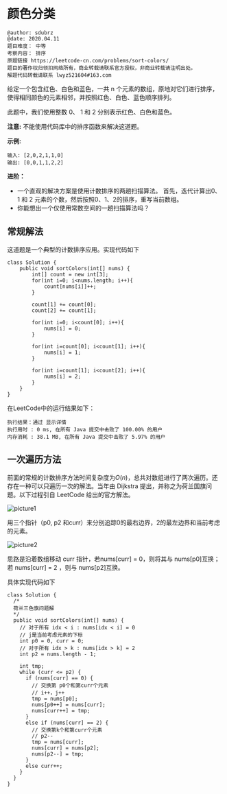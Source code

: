 # 颜色分类

```
@author: sdubrz
@date: 2020.04.11
题目难度： 中等
考察内容： 排序
原题链接 https://leetcode-cn.com/problems/sort-colors/
题目的著作权归领扣网络所有，商业转载请联系官方授权，非商业转载请注明出处。
解题代码转载请联系 lwyz521604#163.com
```

给定一个包含红色、白色和蓝色，一共 n 个元素的数组，原地对它们进行排序，使得相同颜色的元素相邻，并按照红色、白色、蓝色顺序排列。

此题中，我们使用整数 0、 1 和 2 分别表示红色、白色和蓝色。

**注意:**
不能使用代码库中的排序函数来解决这道题。

**示例:**

```
输入: [2,0,2,1,1,0]
输出: [0,0,1,1,2,2]
```

**进阶：**

+ 一个直观的解决方案是使用计数排序的两趟扫描算法。
首先，迭代计算出0、1 和 2 元素的个数，然后按照0、1、2的排序，重写当前数组。
+ 你能想出一个仅使用常数空间的一趟扫描算法吗？

## 常规解法

这道题是一个典型的计数排序应用。实现代码如下

```
class Solution {
    public void sortColors(int[] nums) {
        int[] count = new int[3];
        for(int i=0; i<nums.length; i++){
            count[nums[i]]++;
        }

        count[1] += count[0];
        count[2] += count[1];

        for(int i=0; i<count[0]; i++){
            nums[i] = 0;
        }

        for(int i=count[0]; i<count[1]; i++){
            nums[i] = 1;
        }

        for(int i=count[1]; i<count[2]; i++){
            nums[i] = 2;
        }
    }
}
```

在LeetCode中的运行结果如下：

```
执行结果：通过 显示详情
执行用时 : 0 ms, 在所有 Java 提交中击败了 100.00% 的用户
内存消耗 : 38.1 MB, 在所有 Java 提交中击败了 5.97% 的用户
```

## 一次遍历方法

前面的常规的计数排序方法时间复杂度为$O(n)$，总共对数组进行了两次遍历。还存在一种可以只遍历一次的解法。当年由 Dijkstra 提出，并称之为荷兰国旗问题。以下过程引自 LeetCode 给出的官方解法。

![picture1](/images/75_1.png)

用三个指针（p0, p2 和curr）来分别追踪0的最右边界，2的最左边界和当前考虑的元素。

![picture2](/images/75_2.png)

思路是沿着数组移动 curr 指针，若nums[curr] = 0，则将其与 nums[p0]互换；若 nums[curr] = 2 ，则与 nums[p2]互换。

具体实现代码如下

```
class Solution {
  /*
  荷兰三色旗问题解
  */
  public void sortColors(int[] nums) {
    // 对于所有 idx < i : nums[idx < i] = 0
    // j是当前考虑元素的下标
    int p0 = 0, curr = 0;
    // 对于所有 idx > k : nums[idx > k] = 2
    int p2 = nums.length - 1;

    int tmp;
    while (curr <= p2) {
      if (nums[curr] == 0) {
        // 交换第 p0个和第curr个元素
        // i++，j++
        tmp = nums[p0];
        nums[p0++] = nums[curr];
        nums[curr++] = tmp;
      }
      else if (nums[curr] == 2) {
        // 交换第k个和第curr个元素
        // p2--
        tmp = nums[curr];
        nums[curr] = nums[p2];
        nums[p2--] = tmp;
      }
      else curr++;
    }
  }
}

```



